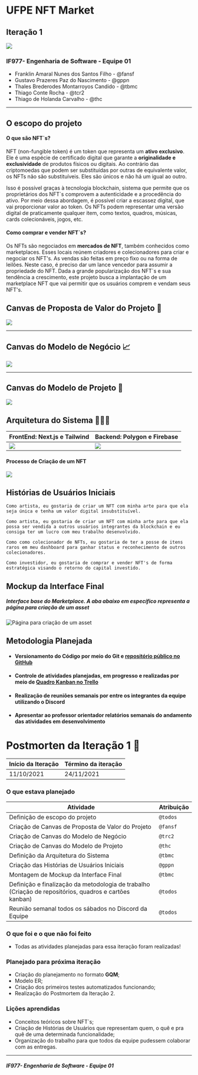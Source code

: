 # UFPE NFT Market  <img src="icon.png" style="zoom:1%;" />

## Iteração 1

![](header.jpg)



### IF977- Engenharia de Software - Equipe 01

- Franklin Amaral Nunes dos Santos Filho - @fansf
- Gustavo Prazeres Paz do Nascimento - @gppn
- Thales Brederodes Montarroyos Candido - @tbmc
- Thiago Conte Rocha - @tcr2
- Thiago de Holanda Carvalho - @thc

------

## O escopo do projeto

#### O que são NFT`s?

NFT (non-fungible token) é um token que representa um **ativo exclusivo**. Ele é uma espécie de certificado digital que garante a **originalidade e exclusividade** de produtos físicos ou digitais. Ao contrário das criptomoedas que podem ser substituídas por outras de equivalente valor, os NFTs não são substituíveis. Eles são únicos e não há um igual ao outro.

Isso é possível graças à tecnologia blockchain, sistema que permite que os proprietários dos NFT`s comprovem a autenticidade e a procedência do ativo. Por meio dessa abordagem, é possível criar a escassez digital, que vai proporcionar valor ao token. Os NFTs podem representar uma versão digital de praticamente qualquer item, como textos, quadros, músicas, cards colecionáveis, jogos, etc.

#### Como comprar e vender NFT`s?

Os NFTs são negociados em **mercados de NFT**, também conhecidos como marketplaces. Esses locais reúnem criadores e colecionadores para criar e negociar os NFT's. As vendas são feitas em preço fixo ou na forma de leilões. Neste caso, é preciso dar um lance vencedor para assumir a propriedade do NFT. Dada a grande popularização dos NFT`s e sua tendência a crescimento, este projeto busca a implantação de um marketplace NFT que vai permitir que os usuários comprem e vendam seus NFT's.



## Canvas de Proposta de Valor do Projeto 🎯

![](proposta-de-valor.png)

------

## Canvas do Modelo de Negócio 📈

![](modelo-de-negocio.png)

------

## Canvas do Modelo de Projeto 📃

![](pm-canvas.png)




## Arquitetura do Sistema 👨🏻‍💻

| FrontEnd: Next.js e Tailwind | Backend: Polygon e Firebase |
| ---------------------------- | --------------------------- |
| ![](front.jpg)               | ![](back.jpg)               |

#### Processo de Criação de um NFT

![](arquitetura.png)



## Histórias de Usuários Iniciais

```
Como artista, eu gostaria de criar um NFT com minha arte para que ela seja única e tenha um valor digital insubstituível.
```

```
Como artista, eu gostaria de criar um NFT com minha arte para que ela possa ser vendida a outros usuários integrantes da blockchain e eu consiga ter um lucro com meu trabalho desenvolvido.
```

```
Como como colecionador de NFTs, eu gostaria de ter a posse de itens raros em meu dashboard para ganhar status e reconhecimento de outros colecionadores.
```

```
Como investidor, eu gostaria de comprar e vender NFT's de forma estratégica visando o retorno do capital investido.
```



## Mockup da Interface Final

##### *Interface base do Marketplace. A aba abaixo em específico representa a página para criação de um asset*

![Página para criação de um asset](interface.jpg)



## Metodologia Planejada

- #### Versionamento do Código por meio do Git e [repositório público no GitHub](https://github.com/ThalesBMC/NFTMarketplace)

- #### Controle de atividades planejadas, em progresso e realizadas por meio de [Quadro Kanban no Trello](https://trello.com/b/JU5srUvv/quadro-kanban-projeto-es)

- #### Realização de reuniões semanais por entre os integrantes da equipe utilizando o Discord

- #### Apresentar ao professor orientador relatórios semanais do andamento das atividades em desenvolvimento



# Postmorten da Iteração 1 📜

| Início da Iteração | Término da iteração |
| ------------------ | ------------------- |
| 11/10/2021         | 24/11/2021          |


### O que estava planejado
| Atividade                                                    | Atribuição |
| ------------------------------------------------------------ | ---------- |
| Definição de escopo do projeto                               | `@todos`   |
| Criação de Canvas de Proposta de Valor do Projeto            | `@fansf`   |
| Criação de Canvas do Modelo de Negócio                       | `@trc2`    |
| Criação de Canvas do Modelo de Projeto                       | `@thc`     |
| Definição da Arquitetura do Sistema                          | `@tbmc`    |
| Criação das Histórias de Usuários Iniciais                   | `@gppn`    |
| Montagem de Mockup da Interface Final                        | `@tbmc`    |
| Definição e finalização da metodologia de trabalho (Criação de repositórios, quadros e cartões kanban) | `@todos`   |
| Reunião semanal todos os sábados no Discord da Equipe        | `@todos`   |

### O que foi e o que não foi feito

* Todas as atividades planejadas para essa iteração foram realizadas!

### Planejado para próxima iteração
- Criação do planejamento no formato **GQM**;
- Modelo ER;
- Criação dos primeiros testes automatizados funcionando;
- Realização do Postmortem da Iteração 2.

### Lições aprendidas
* Conceitos teóricos sobre NFT`s;
* Criação de Histórias de Usuários que representam quem, o quê e pra quê de uma determinada funcionalidade;
* Organização do trabalho para que todos da equipe pudessem colaborar com as entregas.

------

##### *IF977- Engenharia de Software - Equipe 01*

